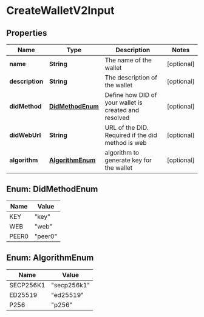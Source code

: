 # CreateWalletV2Input

## Properties

| Name            | Type                                | Description                                           | Notes      |
| --------------- | ----------------------------------- | ----------------------------------------------------- | ---------- |
| **name**        | **String**                          | The name of the wallet                                | [optional] |
| **description** | **String**                          | The description of the wallet                         | [optional] |
| **didMethod**   | [**DidMethodEnum**](#DidMethodEnum) | Define how DID of your wallet is created and resolved | [optional] |
| **didWebUrl**   | **String**                          | URL of the DID. Required if the did method is web     | [optional] |
| **algorithm**   | [**AlgorithmEnum**](#AlgorithmEnum) | algorithm to generate key for the wallet              | [optional] |

## Enum: DidMethodEnum

| Name  | Value             |
| ----- | ----------------- |
| KEY   | &quot;key&quot;   |
| WEB   | &quot;web&quot;   |
| PEER0 | &quot;peer0&quot; |

## Enum: AlgorithmEnum

| Name      | Value                 |
| --------- | --------------------- |
| SECP256K1 | &quot;secp256k1&quot; |
| ED25519   | &quot;ed25519&quot;   |
| P256      | &quot;p256&quot;      |
